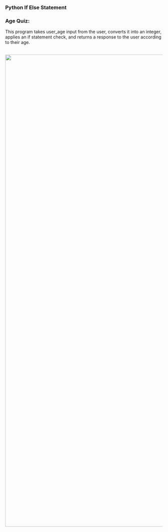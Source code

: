 ### Python If Else Statement

### Age Quiz:

This program takes user_age input from the user, converts it into an integer, applies an if statement check, and returns a response to the user according to their age.

<br> <img src="https://github.com/user-attachments/assets/a7ad284e-5827-4af7-95ca-055248fec66c" width="1512" /> </br>
